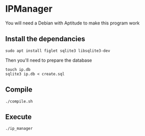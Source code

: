 # IPManager
You will need a Debian with Aptitude to make this program work
## Install the dependancies
```
sudo apt install figlet sqlite3 libsqlite3-dev
```
Then you'll need to prepare the database
```
touch ip.db
sqlite3 ip.db < create.sql
```
## Compile
```
./compile.sh
```
## Execute
```
./ip_manager
```
